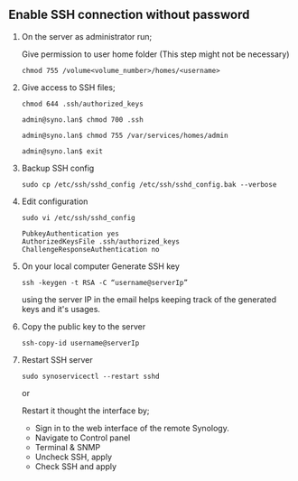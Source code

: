 ## Enable SSH connection without password

1. On the server as administrator run;

    Give permission to user home folder (This step might not be necessary)

    `chmod 755 /volume<volume_number>/homes/<username>`

2. Give access to SSH files;

    `chmod 644 .ssh/authorized_keys`

    `admin@syno.lan$ chmod 700 .ssh`

    `admin@syno.lan$ chmod 755 /var/services/homes/admin`

    `admin@syno.lan$ exit`

3. Backup SSH config

    `sudo cp /etc/ssh/sshd_config /etc/ssh/sshd_config.bak --verbose`

4. Edit configuration

    `sudo vi /etc/ssh/sshd_config`

    ```
    PubkeyAuthentication yes
    AuthorizedKeysFile .ssh/authorized_keys
    ChallengeResponseAuthentication no
    ``` 

5. On your local computer Generate SSH key

    `ssh -keygen -t RSA -C “username@serverIp”`

    using the server IP in the email helps keeping track of the generated keys and it's usages.

6. Copy the public key to the server

    `ssh-copy-id username@serverIp`

7. Restart SSH server

    `sudo synoservicectl --restart sshd`

    or

    Restart it thought the interface by;
    * Sign in to the web interface of the remote Synology.
    * Navigate to Control panel
    * Terminal & SNMP
    * Uncheck SSH, apply
    * Check SSH and apply